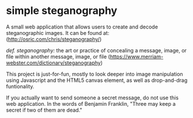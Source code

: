 simple steganography
====================

A small web application that allows users to create
and decode steganographic images. It can be found at:
(http://osric.com/chris/steganography/)

*def. steganography:*
the art or practice of concealing a message, image, or 
file within another message, image, or file
(https://www.merriam-webster.com/dictionary/steganography)

This project is just-for-fun, mostly to look deeper
into image manipulation using Javascript and the HTML5 
canvas element, as well as drop-and-drag funtionality.

If you actually want to send someone a secret message,
do not use this web application. In the words of 
Benjamin Franklin, "Three may keep a secret if two of 
them are dead."